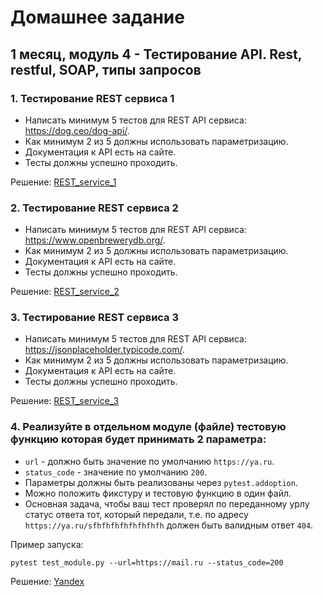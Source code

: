 # Домашнее задание

## 1 месяц, модуль 4 - Тестирование API. Rest, restful, SOAP, типы запросов

### 1. Тестирование REST сервиса 1
* Написать минимум 5 тестов для REST API сервиса: https://dog.ceo/dog-api/.
* Как минимум 2 из 5 должны использовать параметризацию.
* Документация к API есть на сайте.
* Тесты должны успешно проходить.

Решение: [REST_service_1](./REST_service_1)

### 2. Тестирование REST сервиса 2
* Написать минимум 5 тестов для REST API сервиса: https://www.openbrewerydb.org/.
* Как минимум 2 из 5 должны использовать параметризацию.
* Документация к API есть на сайте.
* Тесты должны успешно проходить.

Решение: [REST_service_2](./REST_service_2)

### 3. Тестирование REST сервиса 3
* Написать минимум 5 тестов для REST API сервиса: https://jsonplaceholder.typicode.com/.
* Как минимум 2 из 5 должны использовать параметризацию.
* Документация к API есть на сайте.
* Тесты должны успешно проходить.

Решение: [REST_service_3](./REST_service_3)

### 4. Реализуйте в отдельном модуле (файле) тестовую функцию которая будет принимать 2 параметра:
* `url` - должно быть значение по умолчанию `https://ya.ru`.
* `status_code` - значение по умолчанию `200`.
* Параметры должны быть реализованы через `pytest.addoption`.
* Можно положить фикcтуру и тестовую функцию в один файл.
* Основная задача, чтобы ваш тест проверял по переданному урлу статус ответа тот, который передали, 
т.е. по адресу `https://ya.ru/sfhfhfhfhfhfhfhfh` должен быть валидным ответ `404`.

Пример запуска:
```
pytest test_module.py --url=https://mail.ru --status_code=200
```

Решение: [Yandex](./Yandex)
